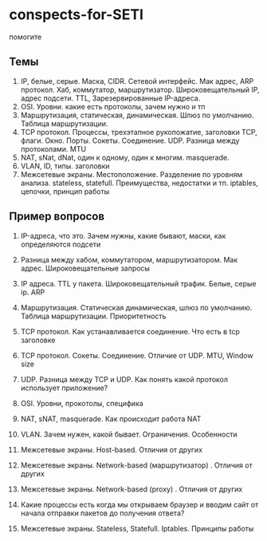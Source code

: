# conspects-for-SETI

помогите


## Темы
1. IP, белые, серые. Маска, CIDR. Сетевой интерфейс. Мак адрес, ARP протокол. Хаб, коммутатор, маршрутизатор. Широковещательный IP, адрес подсети. TTL, Зарезервированные IP-адреса.
2. OSI. Уровни. какие есть протоколы, зачем нужно и тп
3. Маршрутизация, статическая, динамическая. Шлюз по умолчанию. Таблица маршрутизации.
4. TCP протокол. Процессы, трехэтапное рукопожатие, заголовки TCP, флаги. Окно. Порты. Сокеты. Соединение. UDP. Разница между протоколами. MTU
5. NAT, sNat, dNat, один к одному, один к многим. masquerade.
6. VLAN, ID, типы. заголовки
7. Межсетевые экраны. Местоположение. Разделение по уровням анализа. stateless, statefull. Преимущества, недостатки и тп. iptables, цепочки, принцип работы


## Пример вопросов
1. IP-адреса, что это. Зачем нужны, какие бывают, маски, как определяются подсети
2. Разница между хабом, коммутатором, маршрутизатором. Мак адрес. Широковещательные запросы
3. IP адреса. TTL у пакета. Широковещательный трафик. Белые, серые ip. ARP
4. Маршрутизация. Статическая динамическая, шлюз по умолчанию. Таблица маршрутизации. Приоритетность
5. TCP протокол. Как устанавливается соединение. Что есть в tcp заголовке
6. TCP протокол. Сокеты. Соединение. Отличие от UDP. MTU, Window size
7. UDP. Разница между TCP и UDP. Как понять какой протокол использует приложение?

8. OSI. Уровни, прокотолы, специфика
9. NAT, sNAT, masquerade. Как происходит работа NAT
10. VLAN. Зачем нужен, какой бывает. Ограничения. Особенности
11. Межсетевые экраны. Host-based. Отличия от других
12. Межсетевые экраны. Network-based (маршрутизатор) . Отличия от других
13. Межсетевые экраны. Network-based (proxy) . Отличия от других
14. Какие процессы есть когда мы открываем браузер и вводим сайт от начала отправки пакетов до получения ответа?
15. Межсетевые экраны. Stateless, Statefull. Iptables. Принципы работы